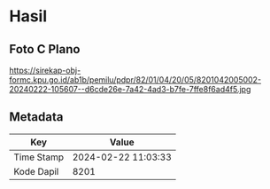 # Hasil

## Foto C Plano

https://sirekap-obj-formc.kpu.go.id/ab1b/pemilu/pdpr/82/01/04/20/05/8201042005002-20240222-105607--d6cde26e-7a42-4ad3-b7fe-7ffe8f6ad4f5.jpg


## Metadata

| Key        | Value               |
| ---------- | ------------------- |
| Time Stamp | 2024-02-22 11:03:33 |
| Kode Dapil | 8201                |



